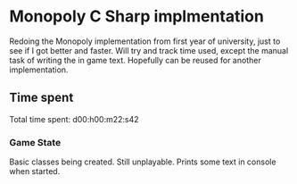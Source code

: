 # Monopoly C Sharp implmentation

<p> Redoing the Monopoly implementation from first year of university, just to see if I got better and faster. Will try and track time used, except the manual task of writing the in game text. Hopefully can be reused for another implementation.</p>

## Time spent
<p>Total time spent: d00:h00:m22:s42</p>

### Game State
Basic classes being created. Still unplayable. Prints some text in console when started.
